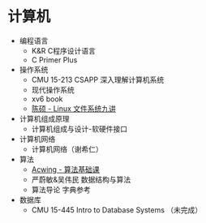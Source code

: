 # 计算机

- 编程语言
    - K&R C程序设计语言
    - C Primer Plus
- 操作系统
    - CMU 15-213 CSAPP 深入理解计算机系统
    - 现代操作系统
    - xv6 book
    - [陈硕 - Linux 文件系统九讲](https://space.bilibili.com/1356949475/channel/collectiondetail?sid=1211802)
- 计算机组成原理
    - 计算机组成与设计-软硬件接口
- 计算机网络
    - 计算机网络（谢希仁）
- 算法
    - [Acwing - 算法基础课](https://www.acwing.com/activity/content/11/)
    - 严蔚敏&吴伟民 数据结构与算法 
    - 算法导论 字典参考
- 数据库
    - CMU 15-445 Intro to Database Systems （未完成）
